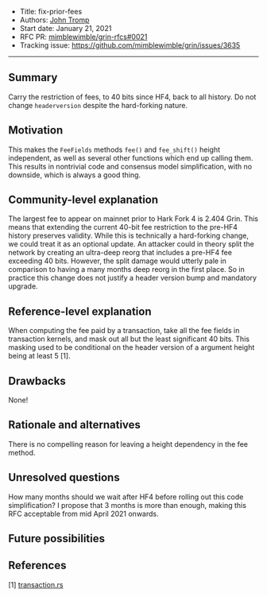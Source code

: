 - Title: fix-prior-fees
- Authors: [John Tromp](mailto:john.tromp@gmail.com)
- Start date: January 21, 2021
- RFC PR: [mimblewimble/grin-rfcs#0021](https://github.com/mimblewimble/grin-rfcs/pull/77)
- Tracking issue: https://github.com/mimblewimble/grin/issues/3635

---

## Summary
[summary]: #summary

Carry the restriction of fees, to 40 bits since HF4, back to all history.
Do not change `headerversion` despite the hard-forking nature.

## Motivation
[motivation]: #motivation

This makes the `FeeFields` methods `fee()` and `fee_shift()` height independent,
as well as several other functions which end up calling them.
This results in nontrivial code and consensus model simplification,
with no downside, which is always a good thing.

## Community-level explanation
[community-level-explanation]: #community-level-explanation

The largest fee to appear on mainnet prior to Hark Fork 4 is 2.404 Grin. This
means that extending the current 40-bit fee restriction to the pre-HF4 history
preserves validity.  While this is technically a hard-forking change, we could
treat it as an optional update.
An attacker could in theory split the network by creating an ultra-deep reorg
that includes a pre-HF4 fee exceeding 40 bits. However, the split damage would
utterly pale in comparison to having a many months deep reorg in the first
place.  So in practice this change does not justify a header version bump and
mandatory upgrade.

## Reference-level explanation
[reference-level-explanation]: #reference-level-explanation

When computing the fee paid by a transaction, take all the fee fields in transaction kernels, and  mask out all but the least significant 40 bits.
This masking used to be conditional on the header version of a argument height being at least 5 [1].

## Drawbacks
[drawbacks]: #drawbacks

None!

## Rationale and alternatives
[rationale-and-alternatives]: #rationale-and-alternatives

There is no compelling reason for leaving a height dependency in the fee method.

## Unresolved questions
[unresolved-questions]: #unresolved-questions

How many months should we wait after HF4 before rolling out this code simplification?
I propose that 3 months is more than enough, making this RFC acceptable from mid April 2021 onwards.

## Future possibilities
[future-possibilities]: #future-possibilities

## References
[references]: #references

[1] [transaction.rs](https://github.com/mimblewimble/grin/blob/acba73bf40242f963d8ea1e7128dfdfde6fb8853/core/src/core/transaction.rs#L181-L188)

